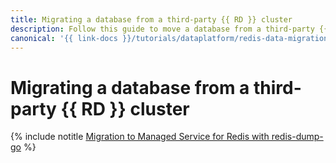 ```yaml
---
title: Migrating a database from a third-party {{ RD }} cluster
description: Follow this guide to move a database from a third-party {{ RD }} cluster.
canonical: '{{ link-docs }}/tutorials/dataplatform/redis-data-migration'
---
```


# Migrating a database from a third-party {{ RD }} cluster


{% include notitle [Migration to Managed Service for Redis with redis-dump-go](../../_tutorials/dataplatform/redis-data-migration.md) %}
